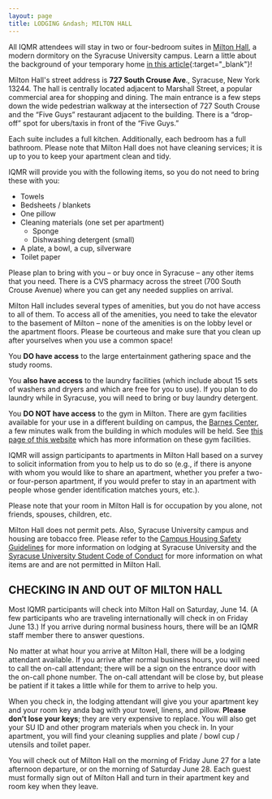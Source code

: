 ```yaml
---
layout: page
title: LODGING &ndash; MILTON HALL
---
```


All IQMR attendees will stay in two or four-bedroom suites in [Milton Hall](https://housingmealplans.syr.edu/residential-facilities/apartment-housing/milton-hall/), a modern dormitory on the Syracuse University campus. Learn a little about the background of your temporary home [in this article](https://news.syr.edu/blog/2025/06/02/the-milton-legacy-romance-success-and-giving-back/){:target="_blank"}!

Milton Hall's street address is **727 South Crouse Ave**., Syracuse, New York 13244. The hall is centrally located adjacent to Marshall Street, a popular commercial area for shopping and dining. The main entrance is a few steps down the wide pedestrian walkway at the intersection of 727 South Crouse and the “Five Guys” restaurant adjacent to the building. There is a “drop-off” spot for ubers/taxis in front of the “Five Guys.” 


<!--- Milton Hall amenities include a fitness center, laundry room, study areas, and entertainment areas. (You can also go to a local laundromat.) --->
Each suite includes a full kitchen. Additionally, each bedroom has a full bathroom. Please note that Milton Hall does not have cleaning services; it is up to you to keep your apartment clean and tidy.

IQMR will provide you with the following items, so you do not need to bring these with you:
- Towels
- Bedsheets / blankets
- One pillow
- Cleaning materials (one set per apartment)
    - Sponge
    - Dishwashing detergent (small)
- A plate, a bowl, a cup, silverware
- Toilet paper

Please plan to bring with you – or buy once in Syracuse – any other items that you need. There is a CVS pharmacy across the street (700 South Crouse Avenue) where you can get any needed supplies on arrival.

Milton Hall includes several types of amenities, but you do not have access to all of them. To access all of the amenities, you need to take the elevator to the basement of Milton – none of the amenities is on the lobby level or the apartment floors. Please be courteous and make sure that you clean up after yourselves when you use a common space!

You **DO have access** to the large entertainment gathering space and the study rooms.  

You **also have access** to the laundry facilities (which include about 15 sets of washers and dryers and which are free for you to use). If you plan to do laundry while in Syracuse, you will need to bring or buy laundry detergent.  

You **DO NOT have access** to the gym in Milton.  There are gym facilities available for your use in a different building on campus, the [Barnes Center](https://experience.syracuse.edu/bewell/), a few minutes walk from the building in which modules will be held. See [this page of this website](/participants/syracuse-university) which has more information on these gym facilities. 

IQMR will assign participants to apartments in Milton Hall based on a survey to solicit information from you to help us to do so (e.g., if there is anyone with whom you would like to share an apartment, whether you prefer a two- or four-person apartment, if you would prefer to stay in an apartment with people whose gender identification matches yours, etc.).

Please note that your room in Milton Hall is for occupation by you alone, not friends, spouses, children, etc.

Milton Hall does not permit pets. Also, Syracuse University campus and housing are tobacco free. Please refer to the [Campus Housing Safety Guidelines](https://dps.syr.edu/crime-prevention/safety-strategies/campus-housing-safety-guidelines/) for more information on lodging at Syracuse University and the [Syracuse University Student Code of Conduct](https://experience.syracuse.edu/community-standards/conduct-handbook/code-of-student-conduct/) for more information on what items are and are not permitted in Milton Hall.

CHECKING IN AND OUT OF MILTON HALL 
----------------------------------

Most IQMR participants will check into Milton Hall on Saturday, June 14. (A few participants who are traveling internationally will check in on Friday June 13.) If you arrive during normal business hours, there will be an IQMR staff member there to answer questions. 

No matter at what hour you arrive at Milton Hall, there will be a lodging attendant available. If you arrive after normal business hours, you will need to call the on-call attendant; there will be a sign on the entrance door with the on-call phone number. The on-call attendant will be close by, but please be patient if it takes a little while for them to arrive to help you.

When you check in, the lodging attendant will give you your apartment key and your room key anda bag with your towel, linens, and pillow.  **Please don’t lose your keys**; they are very expensive to replace. You will also get your SU ID and other program materials when you check in. In your apartment, you will find your cleaning supplies and plate / bowl cup / utensils and toilet paper.  

You will check out of Milton Hall on the morning of Friday June 27 for a late afternoon departure, or on the morning of Saturday June 28.  Each guest must formally sign out of Milton Hall and turn in their apartment key and room key when they leave. 
